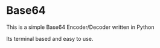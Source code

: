 # Base64
This is a simple Base64 Encoder/Decoder written in Python

Its terminal based and easy to use.
